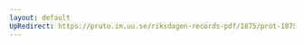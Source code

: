 ```yaml
---
layout: default
UpRedirect: https://pruto.im.uu.se/riksdagen-records-pdf/1875/prot-1875--ak--007/prot-1875--ak--007_027.pdf
---
```

